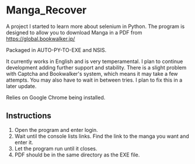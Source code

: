 # Manga_Recover
A project I started to learn more about selenium in Python. The program is designed to allow you to download Manga in a PDF from https://global.bookwalker.jp/

Packaged in AUTO-PY-TO-EXE and NSIS.

It currently works in English and is very temperamental. I plan to continue development adding further support and stability.
There is a slight problem with Captcha and Bookwalker's system, which means it may take a few attempts. You may also have to wait in between tries. I plan to fix this in a later update.

Relies on Google Chrome being installed.

## Instructions
1. Open the program and enter login. 
2. Wait until the console lists links. Find the link to the manga you want and enter it.
3. Let the program run until it closes.
4. PDF should be in the same directory as the EXE file.
